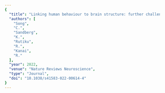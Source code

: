 ```yaml
---
{
  "title": "Linking human behaviour to brain structure: further challenges and possible solutions",
  "authors": [
    "Song",
    "C.",
    "Sandberg",
    "K.",
    "Rutiku",
    "R.",
    "Kanai",
    "R."
  ],
  "year": 2022,
  "venue": "Nature Reviews Neuroscience",
  "type": "Journal",
  "doi": "10.1038/s41583-022-00614-4"
}
---
```

